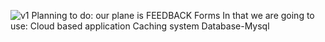 ![v1](https://user-images.githubusercontent.com/90098627/139678139-913e6187-384b-4059-9fbc-e0ac73edcaf2.jpeg)
Planning to do: our plane is FEEDBACK Forms
In that we are going to use:
Cloud based application 
Caching system
Database-Mysql
